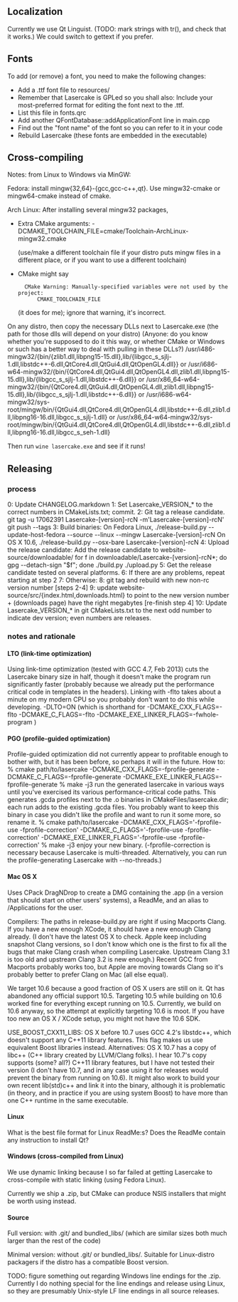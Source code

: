 

Localization
------------

Currently we use Qt Linguist.
(TODO: mark strings with tr(), and check that it works.)
We could switch to gettext if you prefer.

Fonts
-----

To add (or remove) a font, you need to make the following changes:
* Add a .ttf font file to resources/
* Remember that Lasercake is GPLed so you shall also:
  Include your most-preferred format for editing the font next to the .ttf.
* List this file in fonts.qrc
* Add another QFontDatabase::addApplicationFont line in main.cpp
* Find out the "font name" of the font so you can refer to it in your code
* Rebuild Lasercake (these fonts are embedded in the executable)


Cross-compiling
---------------

Notes: from Linux to Windows via MinGW:

Fedora: install mingw{32,64}-{gcc,gcc-c++,qt}.
  Use mingw32-cmake or mingw64-cmake instead of cmake.

Arch Linux: After installing several mingw32 packages,

- Extra CMake arguments:
    -DCMAKE_TOOLCHAIN_FILE=cmake/Toolchain-ArchLinux-mingw32.cmake

    (use/make a different toolchain file if your distro puts mingw files in
    a different place, or if you want to use a different toolchain)

- CMake might say

        CMake Warning: Manually-specified variables were not used by the project:
            CMAKE_TOOLCHAIN_FILE

  (it does for me); ignore that warning, it's incorrect.

On any distro, then copy the necessary DLLs next to Lasercake.exe
(the path for those dlls will depend on your distro)
(Anyone: do you know whether you're supposed to do it this way,
 or whether CMake or Windows or such has a better way to deal with
 pulling in these DLLs?)
/usr/i486-mingw32/{bin/{zlib1.dll,libpng15-15.dll},lib/{libgcc_s_sjlj-1.dll,libstdc++-6.dll,QtCore4.dll,QtGui4.dll,QtOpenGL4.dll}}
or
/usr/i686-w64-mingw32/{bin/{QtCore4.dll,QtGui4.dll,QtOpenGL4.dll,zlib1.dll,libpng15-15.dll},lib/{libgcc_s_sjlj-1.dll,libstdc++-6.dll}}
or
/usr/x86_64-w64-mingw32/{bin/{QtCore4.dll,QtGui4.dll,QtOpenGL4.dll,zlib1.dll,libpng15-15.dll},lib/{libgcc_s_sjlj-1.dll,libstdc++-6.dll}}
or
/usr/i686-w64-mingw32/sys-root/mingw/bin/{QtGui4.dll,QtCore4.dll,QtOpenGL4.dll,libstdc++-6.dll,zlib1.dll,libpng16-16.dll,libgcc_s_sjlj-1.dll}
or
/usr/x86_64-w64-mingw32/sys-root/mingw/bin/{QtGui4.dll,QtCore4.dll,QtOpenGL4.dll,libstdc++-6.dll,zlib1.dll,libpng16-16.dll,libgcc_s_seh-1.dll}

Then run
`wine lasercake.exe`
and see if it runs!


Releasing
---------

### process ###

0: Update CHANGELOG.markdown
1: Set Lasercake_VERSION_* to the correct numbers in CMakeLists.txt; commit.
2: Git tag a release candidate.
git tag -u 17062391 Lasercake-[version]-rcN -m'Lasercake-[version]-rcN'
git push --tags
3: Build binaries:
On Fedora Linux,
./release-build.py --update-host-fedora --source --linux --mingw Lasercake-[version]-rcN
On OS X 10.6,
./release-build.py --osx-bare Lasercake-[version]-rcN
4: Upload the release candidate:
Add the release candidate to website-source/downloadable/
for f in downloadable/Lasercake-[version]-rcN*; do gpg --detach-sign "$f"; done
./build.py
./upload.py
5: Get the release candidate tested on several platforms.
6: If there are any problems, repeat starting at step 2
7: Otherwise:
8: git tag and rebuild with new non-rc version number [steps 2-4]
9: update website-source/src/{index.html,downloads.html} to point to
the new version number + (downloads page) have the right megabytes
[re-finish step 4]
10: Update Lasercake_VERSION_* in git CMakeLists.txt to the next odd number
to indicate dev version; even numbers are releases.

### notes and rationale ###

#### LTO (link-time optimization)

Using link-time optimization (tested with GCC 4.7, Feb 2013) cuts the
Lasercake binary size in half, though it doesn't make the program run
significantly faster (probably because we already put the performance
critical code in templates in the headers).  Linking with -flto takes
about a minute on my modern CPU so you probably don't want to do this
while developing.
-DLTO=ON (which is shorthand for
    -DCMAKE_CXX_FLAGS=-flto -DCMAKE_C_FLAGS=-flto -DCMAKE_EXE_LINKER_FLAGS=-fwhole-program
)

#### PGO (profile-guided optimization)

Profile-guided optimization did not currently appear to profitable enough
to bother with, but it has been before, so perhaps it will in the future. How to:
% cmake path/to/lasercake -DCMAKE_CXX_FLAGS=-fprofile-generate -DCMAKE_C_FLAGS=-fprofile-generate -DCMAKE_EXE_LINKER_FLAGS=-fprofile-generate
% make -j3
run the generated lasercake in various ways until you've exercised its various
performance-critical code paths.  This generates .gcda profiles next to the .o
binaries in CMakeFiles/lasercake.dir; each run adds to the existing .gcda files.
You probably want to keep this binary in case you didn't like the profile and want
to run it some more, so rename it.
% cmake path/to/lasercake -DCMAKE_CXX_FLAGS='-fprofile-use -fprofile-correction' -DCMAKE_C_FLAGS='-fprofile-use -fprofile-correction' -DCMAKE_EXE_LINKER_FLAGS='-fprofile-use -fprofile-correction'
% make -j3
enjoy your new binary.
(-fprofile-correction is necessary because Lasercake is multi-threaded.
Alternatively, you can run the profile-generating Lasercake with --no-threads.)

#### Mac OS X

Uses CPack DragNDrop to create a DMG containing the .app (in a version
that should start on other users' systems), a ReadMe, and an
alias to /Applications for the user.

Compilers: The paths in release-build.py are right if using Macports Clang.
If you have a new enough XCode, it should have a new enough Clang already.
(I don't have the latest OS X to check.  Apple keep including snapshot
Clang versions, so I don't know which one is the first to fix all the bugs
that make Clang crash when compiling Lasercake.  Upstream Clang 3.1 is
too old and upstream Clang 3.2 is new enough.)  Recent GCC from Macports
probably works too, but Apple are moving towards Clang so it's probably
better to prefer Clang on Mac (all else equal).

We target 10.6 because a good fraction of OS X users are still on it.
Qt has abandoned any official support 10.5.  Targeting 10.5 while
building on 10.6 worked fine for everything except running on 10.5.
Currently, we build on 10.6 anyway, so the attempt at explicitly targeting
10.6 is moot.  If you have too new an OS X / XCode setup, you might not have
the 10.6 SDK.

USE_BOOST_CXX11_LIBS: OS X before 10.7 uses GCC 4.2's libstdc++, which doesn't
support any C++11 library features.  This flag makes us use equivalent Boost
libraries instead.  Alternatives: OS X 10.7 has a copy of libc++ (C++ library
created by LLVM/Clang folks).  I hear 10.7's copy supports (some? all?) C++11
library features, but I have not tested their version (I don't have 10.7, and
in any case using it for releases would prevent the binary from running on
10.6).  It might also work to build your own recent lib(std)c++ and link it
into the binary, although it is problematic (in theory, and in practice if you
are using system Boost) to have more than one C++ runtime in the same
executable.

#### Linux

What is the best file format for Linux ReadMe:s?
Does the ReadMe contain any instruction to install Qt?

#### Windows (cross-compiled from Linux)

We use dynamic linking because I so far failed at getting Lasercake to
cross-compile with static linking (using Fedora Linux).

Currently we ship a .zip, but CMake can produce NSIS installers
that might be worth using instead.

#### Source

Full version: with .git/ and bundled_libs/ (which are similar sizes both
much larger than the rest of the code)

Minimal version: without .git/ or bundled_libs/.  Suitable for Linux-distro
packagers if the distro has a compatible Boost version.

TODO: figure something out regarding Windows line endings for the .zip.
Currently I do nothing special for the line endings and release using Linux,
so they are presumably Unix-style LF line endings in all source releases.
